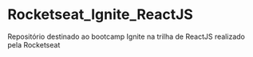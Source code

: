 # Rocketseat_Ignite_ReactJS
Repositório destinado ao bootcamp Ignite na trilha de ReactJS realizado pela Rocketseat
